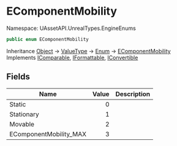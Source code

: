 # EComponentMobility

Namespace: UAssetAPI.UnrealTypes.EngineEnums

```csharp
public enum EComponentMobility
```

Inheritance [Object](https://docs.microsoft.com/en-us/dotnet/api/system.object) → [ValueType](https://docs.microsoft.com/en-us/dotnet/api/system.valuetype) → [Enum](https://docs.microsoft.com/en-us/dotnet/api/system.enum) → [EComponentMobility](./uassetapi.unrealtypes.engineenums.ecomponentmobility.md)<br>
Implements [IComparable](https://docs.microsoft.com/en-us/dotnet/api/system.icomparable), [IFormattable](https://docs.microsoft.com/en-us/dotnet/api/system.iformattable), [IConvertible](https://docs.microsoft.com/en-us/dotnet/api/system.iconvertible)

## Fields

| Name | Value | Description |
| --- | --: | --- |
| Static | 0 |  |
| Stationary | 1 |  |
| Movable | 2 |  |
| EComponentMobility_MAX | 3 |  |
